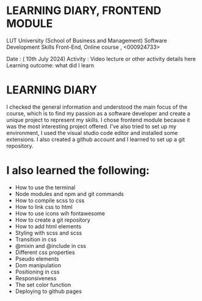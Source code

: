 # LEARNING DIARY, FRONTEND MODULE
LUT University (School of Business and Management)
Software Development Skills Front-End, Online course
<Samuel Ozumba>, <000924733>

Date : ( 10th July 2024)
Activity : Video lecture or other activity details here
Learning outcome: what did I learn

# LEARNING DIARY
I checked the general information and understood the main focus of the course, which is to find my passion as a software developer and create a unique project to represent my skills. I chose frontend module because it was the most interesting project offered. I’ve also tried to set up my environment, I used the visual studio code editor and installed some extensions. I also created a github account and I learned to set up a git repository. 

# I also learned the following: 
* How to use the terminal
* Node modules and npm and git commands
* How to compile scss to css
* How to link css to html
* How to use icons wih fontawesome
* How to create a git repository
* How to add html elements
* Styling with scss and scss
* Transition in css
* @mixin and @include in css
* Different css properties
* Pseudo elements
* Dom manipulation
* Positioning in css
* Responsiveness
* The set color function
* Deploying to github pages
